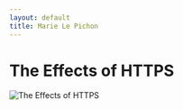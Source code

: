```yaml
---
layout: default
title: Marie Le Pichon
---
```


# The Effects of HTTPS

<img src="marielepichon.com/assets/effectsOfHttps.png" alt="The Effects of HTTPS">
